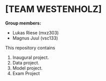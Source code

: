 # \[TEAM WESTENHOLZ\]

**Group members:**
- Lukas Riese (mxz303)
- Magnus Juul (vsc133)

This repository contains  
1. Inaugural project. 
2. Data project. 
3. Model project. 
4. Exam Project
